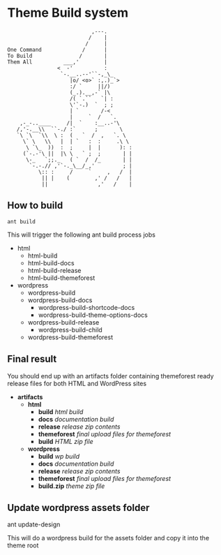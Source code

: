 # Theme Build system
                               ,---.
                              /    |
                             /     |
    One Command             /      |
    To Build               /       |
    Them All          ___,'        |
                    <  -'          :
                     `-.__..--'``-,_\_
                        |o/ <o>` :,.)_`>
                        :/ `     ||/)
                        (_.).__,-` |\
                        /( `.``   `| :
                        \'`-.)  `  ; ;
                        | `       /-<
                        |     `  /   `.
        ,-_-..____     /|  `    :__..-'\
       /,'-.__\\  ``-./ :`      ;       \
       `\ `\  `\\  \ :  (   `  /  ,   `. \
         \` \   \\   |  | `   :  :     .\ \
          \ `\_  ))  :  ;     |  |      ): :
         (`-.-'\ ||  |\ \   ` ;  ;       | |
          \-_   `;;._   ( `  /  /_       | |
           `-.-.// ,'`-._\__/_,'         ; |
              \:: :     /     `     ,   /  |
               || |    (        ,' /   /   |
               ||                ,'   /    |

## How to build

    ant build

This will trigger the following ant build process jobs

- html
    * html-build
    * html-build-docs
    * html-build-release
    * html-build-themeforest
- wordpress
    * wordpress-build
    * wordpress-build-docs
        - wordpress-build-shortcode-docs
        - wordpress-build-theme-options-docs
    * wordpress-build-release
        - wordpress-build-child
    * wordpress-build-themeforest

## Final result

You should end up with an artifacts folder containing themeforest ready release files for both HTML and WordPress sites

- **artifacts**
    * **html**
        - **build** *html build*
        - **docs** *documentation build*
        - **release** *release zip contents*
        - **themeforest** *final upload files for themeforest*
        - **build** *HTML zip file*
    * **wordpress**
        - **build** *wp build*
        - **docs** *documentation build*
        - **release** *release zip contents*
        - **themeforest** *final upload files for themeforest*
        - **build.zip** *theme zip file*

## Update wordpress assets folder

  ant update-design

This will do a wordpress build for the assets folder and copy it into the theme root
